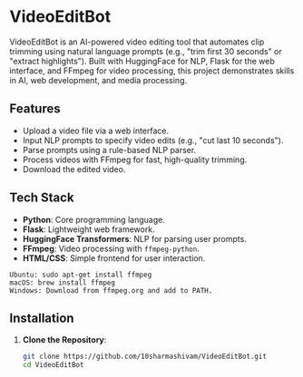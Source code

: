 # VideoEditBot

VideoEditBot is an AI-powered video editing tool that automates clip trimming using natural language prompts (e.g., "trim first 30 seconds" or "extract highlights"). Built with HuggingFace for NLP, Flask for the web interface, and FFmpeg for video processing, this project demonstrates skills in AI, web development, and media processing.

## Features
- Upload a video file via a web interface.
- Input NLP prompts to specify video edits (e.g., "cut last 10 seconds").
- Parse prompts using a rule-based NLP parser.
- Process videos with FFmpeg for fast, high-quality trimming.
- Download the edited video.

## Tech Stack
- **Python**: Core programming language.
- **Flask**: Lightweight web framework.
- **HuggingFace Transformers**: NLP for parsing user prompts.
- **FFmpeg**: Video processing with `ffmpeg-python`.
- **HTML/CSS**: Simple frontend for user interaction.

```
Ubuntu: sudo apt-get install ffmpeg
macOS: brew install ffmpeg
Windows: Download from ffmpeg.org and add to PATH.
```

## Installation

1. **Clone the Repository**:
   ```bash
   git clone https://github.com/10sharmashivam/VideoEditBot.git
   cd VideoEditBot